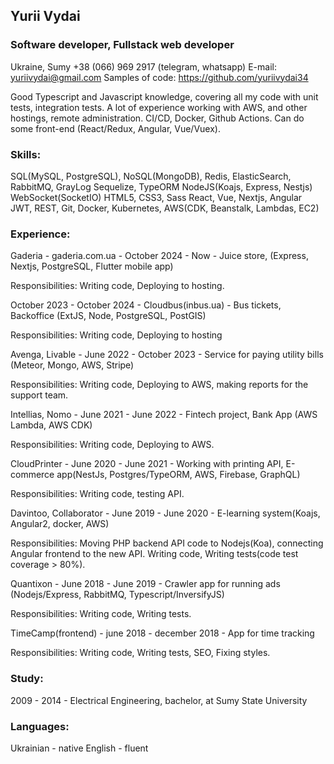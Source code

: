 ## Yurii Vydai

### Software developer, Fullstack web developer 

Ukraine, Sumy +38 (066) 969 2917 (telegram, whatsapp)
E-mail: yuriivydai@gmail.com
Samples of code: https://github.com/yuriivydai34

Good Typescript and Javascript knowledge, covering all my code with unit tests, integration tests. A lot of experience working with AWS, and other hostings, remote administration. CI/CD, Docker, Github Actions. Can do some front-end (React/Redux, Angular, Vue/Vuex).

### Skills:

SQL(MySQL, PostgreSQL), NoSQL(MongoDB), 
Redis, ElasticSearch, RabbitMQ, GrayLog
Sequelize, TypeORM
NodeJS(Koajs, Express, Nestjs)
WebSocket(SocketIO)
HTML5, CSS3, Sass
React, Vue, Nextjs, Angular
JWT, REST, Git, Docker, Kubernetes, AWS(CDK, Beanstalk, Lambdas, EC2)


### Experience:

Gaderia - gaderia.com.ua - October 2024 - Now - Juice store, (Express, Nextjs, PostgreSQL, Flutter mobile app)

Responsibilities:
Writing code, Deploying to hosting.

October 2023 - October 2024 - Cloudbus(inbus.ua) - Bus tickets, Backoffice (ExtJS, Node, PostgreSQL, PostGIS)

Responsibilities:
Writing code, Deploying to hosting

Avenga, Livable - June 2022 - October 2023 - Service for paying utility bills (Meteor, Mongo, AWS, Stripe)

Responsibilities:
Writing code, Deploying to AWS, making reports for the support team.

Intellias, Nomo - June 2021 - June 2022 - Fintech project, Bank App (AWS Lambda, AWS CDK)

Responsibilities:
Writing code, Deploying to AWS.

CloudPrinter - June 2020 - June 2021 - Working with printing API, E-commerce app(NestJs, Postgres/TypeORM, AWS, Firebase, GraphQL)

Responsibilities:
Writing code, testing API.

Davintoo, Collaborator - June 2019 - June 2020 - E-learning system(Koajs, Angular2, docker, AWS)

Responsibilities:
Moving PHP backend API code to Nodejs(Koa), connecting Angular frontend to the new API.
Writing code, Writing tests(code test coverage > 80%).

Quantixon - June 2018 - June 2019 - Crawler app for running ads (Nodejs/Express, RabbitMQ, Typescript/InversifyJS)

Responsibilities:
Writing code, Writing tests.

TimeCamp(frontend) - june 2018 - december 2018 - App for time tracking

Responsibilities:
Writing code, Writing tests, SEO, Fixing styles.


### Study:
2009 - 2014 - Electrical Engineering, bachelor, at Sumy State University


### Languages:
Ukrainian - native
English - fluent

